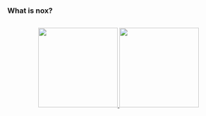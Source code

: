 ### What is nox? 

##

<div align="center">
  <a href="https://github.com/Thiagonox">
  <img height="180em" src="https://github-readme-stats.vercel.app/api?username=Thiagonox&show_icons=true&theme=aura&include_all_commits=true&count_private=true"/>
  <img height="180em" src="https://github-readme-stats.vercel.app/api/top-langs/?username=Thiagonox&layout=compact&langs_count=7&theme=aura"/>
</div>
